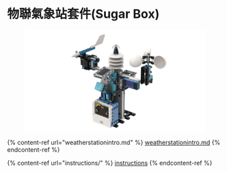 # 物聯氣象站套件(Sugar Box)

<figure><img src="../../.gitbook/assets/image.png" alt=""><figcaption></figcaption></figure>



{% content-ref url="weatherstationintro.md" %}
[weatherstationintro.md](weatherstationintro.md)
{% endcontent-ref %}

{% content-ref url="instructions/" %}
[instructions](instructions/)
{% endcontent-ref %}
